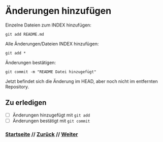 # Änderungen hinzufügen

Einzelne Dateien zum INDEX hinzufügen:

```
git add README.md
```

Alle Änderungen/Dateien INDEX hinzufügen:

```
git add *
```

Änderungen bestätigen:

```
git commit -m "README Datei hinzugefügt"
```

Jetzt befindet sich die Änderung im HEAD, aber noch nicht im entfernten Repository.

## Zu erledigen
- [ ] Änderungen hinzugefügt mit `git add`
- [ ] Änderungen bestätigt mit `git commit`

### [Startseite](index.md) // [Zurück](echo.md) // [Weiter](push.md)
